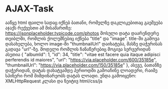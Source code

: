 # AJAX-Task

ააწყე html ფაილი სადაც იქნებ ბათანი, რომელზე დაკლიკებითაც გაეშვება აჯაქს რექვესთი ამ მისამართზე: https://jsonplaceholder.typicode.com/photos
მოსული დატა დაარენდერე თეიბლში, რომლის ქოლუმნებიც იქნება "title" და "image". title-ში გამოვა დასახელება, ხოლო image-ში "thumbnailUrl" დაიხატება, მასზე დაჭერისას გადავა "url"-ზე.
მოდელი რომლის ჩანაწერებიც მოგივა სერვერიდან ასეთია
{
    "albumId": 1,
    "id": 34,
    "title": "vitae est facere quia itaque adipisci perferendis id maiores",
    "url": "https://via.placeholder.com/600/35185e",
    "thumbnailUrl": "https://via.placeholder.com/150/35185e"
  },
ასევე, ბათანზე დაჭერიდან, დატას დახატვამდე პერიოდში გამოაჩინე ლოადერი, რაიმე სპინერი რომ მიმდინარეობს დატას ლოადი.
უნდა გამოიყენო: XMLHttpRequest კლასი და ნეიტივ html/css/js
